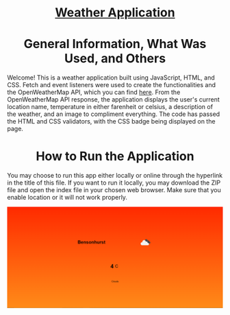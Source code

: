 # <h1 align="center">[Weather Application](https://lhwang01.github.io/weather-app/)</h1>

# <h1 align="center">General Information, What Was Used, and Others</h1>
Welcome! This is a weather application built using JavaScript, HTML, and CSS. Fetch and event listeners were used to create the functionalities and the OpenWeatherMap API, which you can find [here](https://openweathermap.org/api). From the OpenWeatherMap API response, the application displays the user's current location name, temperature in either farenheit or celsius, a description of the weather, and an image to compliment everything. The code has passed the HTML and CSS validators, with the CSS badge being displayed on the page.
</p>

<h1 align="center">How to Run the Application</h1>
You may choose to run this app either locally or online through the hyperlink in the title of this file. If you want to run it locally, you may download the ZIP file and open the index file in your chosen web browser. Make sure that you enable location or it will not work properly. 
</p>

![example output](https://github.com/LHwang01/weather-app/blob/main/weather-app.png)
